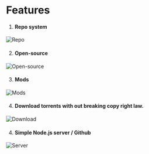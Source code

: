 # Features

1) #### Repo system
![Repo]()

2) #### Open-source
![Open-source]()

3) #### Mods
![Mods]()

4) #### Download torrents with out breaking copy right law.
![Download]()

4) #### Simple Node.js server / Github
![Server]()